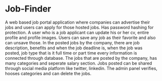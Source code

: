 # Job-Finder
A web based job portal application where companies can advertise their jobs and users can apply for those hosted jobs.
Has password hashing for protection.
A user who is a job applicant can update his or her cv, entire profile and profile images.
Users can save any job as their favorite and also can unsave those.
In the posted jobs by the company, there are job description, benefits and when the  job deadline is, when the job was posted, job type that is it full time or part time every  information is connected through database.
The jobs that are posted by the company, has many categories and seperate salary section.
Jobs  posted can be shared through social media platform like twitter, linkedin.
The admin panel verifies, hooses categories and can delete the jobs.
